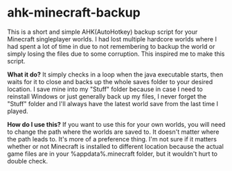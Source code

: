 # ahk-minecraft-backup
This is a short and simple AHK(AutoHotkey) backup script for your Minecraft singleplayer worlds. I had lost multiple hardcore worlds where I had spent a lot of time in due to not remembering to backup the world or simply losing the files due to some corruption. This inspired me to make this script.

**What it do?**
It simply checks in a loop when the java executable starts, then waits for it to close and backs up the whole saves folder to your desired location. I save mine into my "Stuff" folder because in case I need to reinstall Windows or just generally back up my files, I never forget the "Stuff" folder and I'll always have the latest world save from the last time I played.

**How do I use this?**
If you want to use this for your own worlds, you will need to change the path where the worlds are saved to. It doesn't matter where the path leads to. It's more of a preference thing. I'm not sure if it matters whether or not Minecraft is installed to different location because the actual game files are in your %appdata%\.minecraft folder, but it wouldn't hurt to double check.

